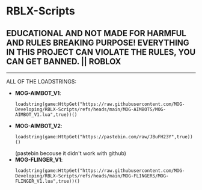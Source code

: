 # RBLX-Scripts

## EDUCATIONAL AND NOT MADE FOR HARMFUL AND RULES BREAKING PURPOSE! EVERYTHING IN THIS PROJECT CAN VIOLATE THE RULES, YOU CAN GET BANNED. || ROBLOX

---

ALL OF THE LOADSTRINGS:

- **MOG-AIMBOT_V1**: <pre> ``loadstring(game:HttpGet("https://raw.githubusercontent.com/MOG-Developing/RBLX-Scripts/refs/heads/main/MOG-AIMBOTS/MOG-AIMBOT_V1.lua",true))()`` </pre>
- **MOG-AIMBOT_V2**: <pre> ``loadstring(game:HttpGet("https://pastebin.com/raw/JBuFH23Y",true))()`` </pre> (pastebin becouse it didn't work with github)
- **MOG-FLINGER_V1**: <pre> ``loadstring(game:HttpGet("https://raw.githubusercontent.com/MOG-Developing/RBLX-Scripts/refs/heads/main/MOG-FLINGERS/MOG-FLINGER_V1.lua",true))()`` </pre>
